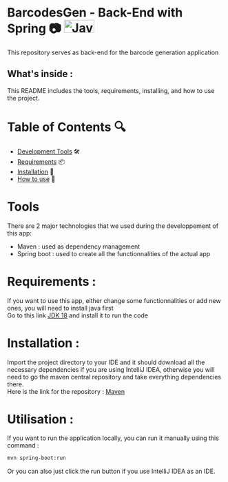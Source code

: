 # BarcodesGen - Back-End with Spring 📷 <img src="https://img.icons8.com/material-outlined/24/000000/barcode.png" alt="JavaScript Logo" width="70" height="30">

This repository serves as back-end for the barcode generation application

## What's inside :
 This README includes the tools, requirements, installing, and how to use the project.

# Table of Contents 🔍
- [Development Tools](#tools) 🛠️
- [Requirements](#requirements) 📦
- [Installation](#installation) 🔄
- [How to use](#utilisation) 📝


# Tools
There are 2 major technologies that we used during the developpement of this app:
* Maven : used as dependency management
* Spring boot : used to create all the functionnalities of the actual app

# Requirements :
If you want to use this app, either change some functionnalities or add new ones, you will need to install java first </br>
Go to this link [JDK 18](https://www.oracle.com/java/technologies/javase/jdk21-archive-downloads.html) and install it to run the code

# Installation :
Import the project directory to your IDE and it should download all the necessary dependencies if you are using IntelliJ IDEA, otherwise you will need to go the maven central repository and take everything dependencies there. </br>
Here is the link for the repository : [Maven](https://mvnrepository.com/)

# Utilisation :
If you want to run the application locally, you can run it manually using this command :
   ```sh
   mvn spring-boot:run
   ```
Or you can also just click the run button if you use IntelliJ IDEA as an IDE.
